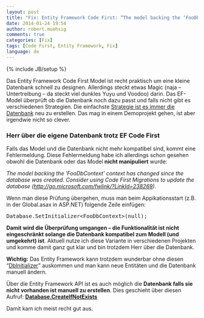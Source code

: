 ```yaml
---
layout: post
title: "Fix: Entity Framework Code First: “The model backing the ‘FooDbContext’ has changed…”"
date: 2014-01-24 19:54
author: robert.muehsig
comments: true
categories: [Fix]
tags: [Code First, Entity Framework, Fix]
language: de
---
```

{% include JB/setup %}
<p>Das Entity Framework Code First Model ist recht praktisch um eine kleine Datenbank schnell zu designen. Allerdings steckt etwas Magic (naja – Untertreibung – da steckt<strong> </strong>viel dunkles Yuyu und Voodoo) darin. Das EF-Model überprüft ob die Datenbank noch dazu passt und falls nicht gibt es verschiedenen Strategien. Die einfachste <a href="http://weblogs.asp.net/scottgu/archive/2010/07/16/code-first-development-with-entity-framework-4.aspx">Strategie ist es immer die Datenbank</a> neu zu erstellen. Das mag in einem Demoprojekt gehen, ist aber irgendwie nicht so clever.</p> <h3>Herr über die eigene Datenbank trotz EF Code First</h3> <p>Falls das Model und die Datenbank nicht mehr kompatibel sind, kommt eine Fehlermeldung. Diese Fehlermeldung habe ich allerdings schon gesehen obwohl die Datenbank oder das Model <strong>nicht manipuliert</strong> wurde:</p> <p><em>The model backing the 'FooDbContext' context has changed since the database was created. Consider using Code First Migrations to update the database (</em><a href="http://go.microsoft.com/fwlink/?LinkId=238269"><em>http://go.microsoft.com/fwlink/?LinkId=238269</em></a><em>).</em></p> <p>Wenn man diese Prüfung übergehen, muss man beim Appikationsstart (z.B. in der Global.asax in ASP.NET) folgende Zeile einfügen:</p><pre class="brush: csharp; auto-links: true; collapse: false; first-line: 1; gutter: true; html-script: false; light: false; ruler: false; smart-tabs: true; tab-size: 4; toolbar: true;">Database.SetInitializer&lt;FooDbContext&gt;(null);</pre>
<p><strong>Damit wird die Überprüfung umgangen – die Funktionalität ist nicht eingeschränkt solange die Datenbank kompatibel zum Modell (und umgekehrt) ist</strong>. Aktuell nutze ich diese Variante in verschiedenen Projekten und komme damit ganz gut klar und bin trotzdem Herr über die Datenbank.</p>
<p><strong>Wichtig:</strong> Das Entity Framework kann trotzdem wunderbar ohne diesen “<a href="http://msdn.microsoft.com/en-us/library/gg679461(v=vs.113).aspx">DbInitializer</a>” auskommen und man kann neue Entitäten und die Datenbank manuell ändern. </p>
<p>Über die Entity Framework API ist es auch möglich die <strong>Datenbank falls sie nicht vorhanden ist manuell zu erstellen</strong>. Dies geschieht über diesen Aufruf: <a href="http://msdn.microsoft.com/en-us/library/system.data.entity.database.createifnotexists(v=vs.113).aspx"><strong>Database.CreateIfNotExists</strong></a></p>
<p>Damit kam ich meist recht gut aus.</p>
